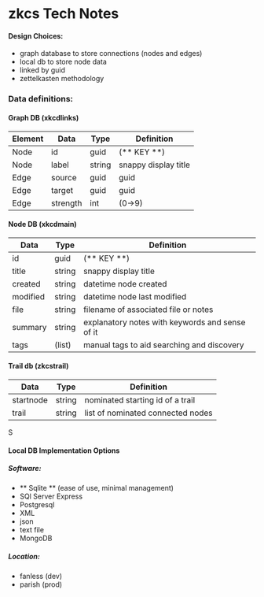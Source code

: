 # zkcs Tech Notes

#### Design Choices:
- graph database to store connections (nodes and edges)
- local db to store node data
- linked by guid
- zettelkasten methodology

### Data definitions:

#### Graph DB (xkcdlinks)

| Element | Data     | Type   |Definition                  |
| --------|----------|--------|----------------------------|
| Node    | id       | guid   | (** KEY **)  |
| Node    | label    | string |snappy display title        |
| Edge    | source   | guid   | guid                       |
| Edge    | target   | guid   | guid                       |
| Edge    | strength | int    | (0->9)                     |

#### Node DB (xkcdmain)
| Data      | Type   | Definition                                       |
|-----------|--------|--------------------------------------------------|
| id	    | guid   | (** KEY **)                                      |
| title     | string | snappy display title                             |
| created   | string | datetime node created                            |
| modified  | string | datetime node last modified                      |
| file		| string | filename of associated file or notes             |
| summary	| string | explanatory notes with keywords and sense of it  |
| tags		| (list) | manual tags to aid searching and discovery       |

#### Trail db (zkcstrail)
| Data      | Type   | Definition                                       |
|-----------|--------|--------------------------------------------------|
| startnode | string | nominated starting id of a trail                 |
| trail     | string | list of nominated connected nodes                |
S


#### Local DB Implementation Options
##### Software:
- ** Sqlite ** (ease of use, minimal management)
- SQl Server Express
- Postgresql
- XML
- json
- text file
- MongoDB

##### Location:
- fanless (dev)
- parish  (prod)



